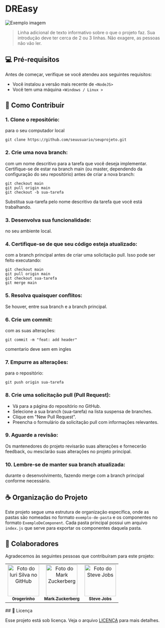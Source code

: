 # DREasy

<img src="imagem.png" alt="Exemplo imagem">

> Linha adicional de texto informativo sobre o que o projeto faz. Sua introdução deve ter cerca de 2 ou 3 linhas. Não exagere, as pessoas não vão ler.

## 💻 Pré-requisitos

Antes de começar, verifique se você atendeu aos seguintes requisitos:

- Você instalou a versão mais recente de `<NodeJS>`
- Você tem uma máquina `<Windows / Linux >`

## 🚀 Como Contribuir <DREasy>

### 1. Clone o repositório:

para o seu computador local

```
git clone https://github.com/seuusuario/seuprojeto.git
```

### 2. Crie uma nova branch:

com um nome descritivo para a tarefa que você deseja implementar. Certifique-se de estar na branch main (ou master, dependendo da configuração do seu repositório) antes de criar a nova branch:

```
git checkout main
git pull origin main
git checkout -b sua-tarefa
```

Substitua sua-tarefa pelo nome descritivo da tarefa que você está trabalhando.

### 3. Desenvolva sua funcionalidade:

no seu ambiente local.

### 4. Certifique-se de que seu código esteja atualizado:

com a branch principal antes de criar uma solicitação pull. Isso pode ser feito executando:

```
git checkout main
git pull origin main
git checkout sua-tarefa
git merge main
```

### 5. Resolva quaisquer conflitos:

Se houver, entre sua branch e a branch principal.

### 6. Crie um commit:

com as suas alterações:

```
git commit -m "feat: add header"
```

comentario deve sem em ingles

### 7. Empurre as alterações:

para o repositório:

```
git push origin sua-tarefa
```

### 8. Crie uma solicitação pull (Pull Request):

- Vá para a página do repositório no GitHub.
- Selecione a sua branch (sua-tarefa) na lista suspensa de branches.
- Clique em "New Pull Request".
- Preencha o formulário da solicitação pull com informações relevantes.

### 9. Aguarde a revisão:

Os mantenedores do projeto revisarão suas alterações e fornecerão feedback, ou mesclarão suas alterações no projeto principal.

### 10. Lembre-se de manter sua branch atualizada:

durante o desenvolvimento, fazendo merge com a branch principal conforme necessário.

## ☕ Organização do Projeto

Este projeto segue uma estrutura de organização específica, onde as pastas são nomeadas no formato `exemplo-de-pasta` e os componentes no formato `ExemploDeComponent`. Cada pasta principal possui um arquivo `index.js` que serve para exportar os componentes daquela pasta.

## 🤝 Colaboradores

Agradecemos às seguintes pessoas que contribuíram para este projeto:

<table>
  <tr>
    <td align="center">
      <a href="#">
        <img src="https://avatars3.githubusercontent.com/u/31936044" width="100px;" alt="Foto do Iuri Silva no GitHub"/><br>
        <sub>
          <b>0rogerinho</b>
        </sub>
      </a>
    </td>
    <td align="center">
      <a href="#">
        <img src="https://s2.glbimg.com/FUcw2usZfSTL6yCCGj3L3v3SpJ8=/smart/e.glbimg.com/og/ed/f/original/2019/04/25/zuckerberg_podcast.jpg" width="100px;" alt="Foto do Mark Zuckerberg"/><br>
        <sub>
          <b>Mark Zuckerberg</b>
        </sub>
      </a>
    </td>
    <td align="center">
      <a href="#">
        <img src="https://miro.medium.com/max/360/0*1SkS3mSorArvY9kS.jpg" width="100px;" alt="Foto do Steve Jobs"/><br>
        <sub>
          <b>Steve Jobs</b>
        </sub>
      </a>
    </td>
  </tr>
</table>
## 📝 Licença

Esse projeto está sob licença. Veja o arquivo [LICENÇA](LICENSE.md) para mais detalhes.
